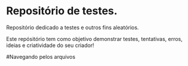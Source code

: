 # Repositório de testes.
 Repositório dedicado a testes e outros fins aleatórios.

 Este repósitório tem como objetivo demonstrar testes, tentativas, erros, ideias e criatividade do seu criador!

#Navegando pelos arquivos


